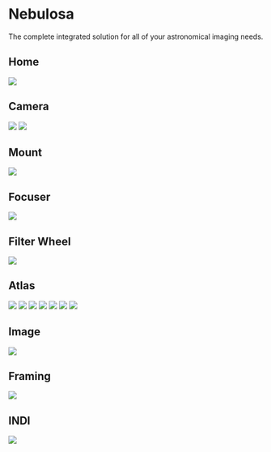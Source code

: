 # Nebulosa

The complete integrated solution for all of your astronomical imaging needs.

## Home

![](home.png)

## Camera

![](camera.1.png)
![](camera.2.png)

## Mount

![](mount.png)

## Focuser

![](focuser.png)

## Filter Wheel

![](filter-wheel.png)

## Atlas

![](atlas.1.png)
![](atlas.2.png)
![](atlas.3.png)
![](atlas.4.png)
![](atlas.5.png)
![](atlas.6.png)
![](atlas.7.png)

## Image

![](image.png)

## Framing

![](framing.png)

## INDI

![](indi.png)
